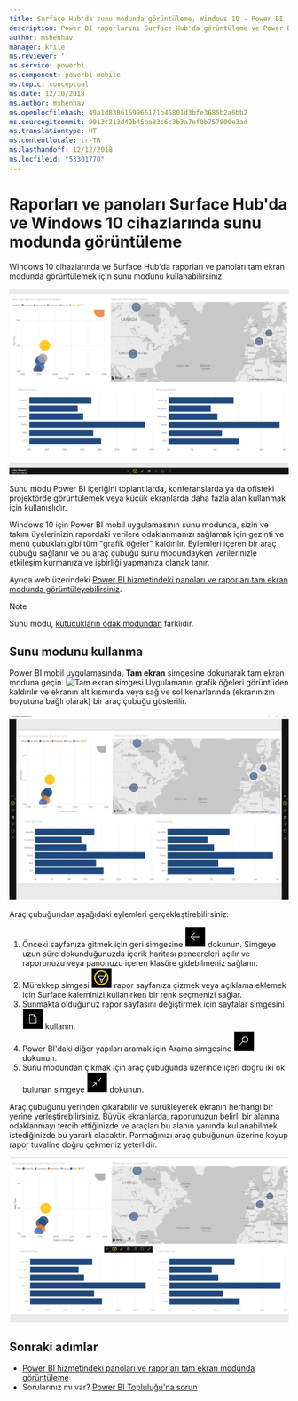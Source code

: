 ```yaml
---
title: Surface Hub'da sunu modunda görüntüleme, Windows 10 - Power BI
description: Power BI raporlarını Surface Hub'da görüntüleme ve Power BI panolarını, raporlarını ve kutucuklarını Windows 10 cihazlarda tam ekran modunda görüntüleme hakkında bilgi edinin.
author: mshenhav
manager: kfile
ms.reviewer: ''
ms.service: powerbi
ms.component: powerbi-mobile
ms.topic: conceptual
ms.date: 12/10/2018
ms.author: mshenhav
ms.openlocfilehash: 49a1d8386159966171b46801d3bfe3685b2a6bb2
ms.sourcegitcommit: 9913c213d40b45ba83c6c3b3a7ef0b757800e3ad
ms.translationtype: HT
ms.contentlocale: tr-TR
ms.lasthandoff: 12/12/2018
ms.locfileid: "53301770"
---
```

# <a name="view-reports-and-dashboards-in-presentation-mode-on-surface-hub-and-windows-10-devices"></a>Raporları ve panoları Surface Hub'da ve Windows 10 cihazlarında sunu modunda görüntüleme
Windows 10 cihazlarında ve Surface Hub'da raporları ve panoları tam ekran modunda görüntülemek için sunu modunu kullanabilirsiniz. 

![Tam ekran modundaki rapor](./media/mobile-windows-10-app-presentation-mode/power-bi-presentation-mode.png)

Sunu modu Power BI içeriğini toplantılarda, konferanslarda ya da ofisteki projektörde görüntülemek veya küçük ekranlarda daha fazla alan kullanmak için kullanışlıdır. 

Windows 10 için Power BI mobil uygulamasının sunu modunda, sizin ve takım üyelerinizin rapordaki verilere odaklanmanızı sağlamak için gezinti ve menü çubukları gibi tüm "grafik öğeler" kaldırılır. Eylemleri içeren bir araç çubuğu sağlanır ve bu araç çubuğu sunu modundayken verilerinizle etkileşim kurmanıza ve işbirliği yapmanıza olanak tanır.

Ayrıca web üzerindeki [Power BI hizmetindeki panoları ve raporları tam ekran modunda görüntüleyebilirsiniz](../end-user-focus.md).

> [!NOTE]
> Sunu modu, [kutucukların odak modundan](mobile-tiles-in-the-mobile-apps.md) farklıdır.
> 
> 

## <a name="use-presentation-mode"></a>Sunu modunu kullanma
Power BI mobil uygulamasında, **Tam ekran** simgesine dokunarak tam ekran moduna geçin.
![Tam ekran simgesi](././media/mobile-windows-10-app-presentation-mode/power-bi-full-screen-icon.png) Uygulamanın grafik öğeleri görüntüden kaldırılır ve ekranın alt kısmında veya sağ ve sol kenarlarında (ekranınızın boyutuna bağlı olarak) bir araç çubuğu gösterilir.

![Kenar araç çubuklarıyla tam ekran modunda rapor](./media/mobile-windows-10-app-presentation-mode/power-bi-presentation-mode2.png)

Araç çubuğundan aşağıdaki eylemleri gerçekleştirebilirsiniz:

1. Önceki sayfanıza gitmek için geri simgesine ![geri simgesi](./media/mobile-windows-10-app-presentation-mode/power-bi-windows-10-presentation-back-icon.png) dokunun. Simgeye uzun süre dokunduğunuzda içerik haritası pencereleri açılır ve raporunuzu veya panonuzu içeren klasöre gidebilmeniz sağlanır.
2. Mürekkep simgesi ![mürekkep simgesi](./media/mobile-windows-10-app-presentation-mode/power-bi-windows-10-presentation-ink-icon.png) rapor sayfanıza çizmek veya açıklama eklemek için Surface kaleminizi kullanırken bir renk seçmenizi sağlar. 
3. Sunmakta olduğunuz rapor sayfasını değiştirmek için sayfalar simgesini ![sayfalandırma simgesi](./media/mobile-windows-10-app-presentation-mode/power-bi-windows-10-presentation-pages-icon.png) kullanın.
4. Power BI'daki diğer yapıları aramak için Arama simgesine ![Arama simgesi](./media/mobile-windows-10-app-presentation-mode/power-bi-windows-10-presentation-search-icon.png) dokunun.
5. Sunu modundan çıkmak için araç çubuğunda üzerinde içeri doğru iki ok bulunan simgeye ![Tam ekran modundan çık](./media/mobile-windows-10-app-presentation-mode/power-bi-windows-10-exit-full-screen-icon.png) dokunun.

Araç çubuğunu yerinden çıkarabilir ve sürükleyerek ekranın herhangi bir yerine yerleştirebilirsiniz. Büyük ekranlarda, raporunuzun belirli bir alanına odaklanmayı tercih ettiğinizde ve araçları bu alanın yanında kullanabilmek istediğinizde bu yararlı olacaktır. Parmağınızı araç çubuğunun üzerine koyup rapor tuvaline doğru çekmeniz yeterlidir.

![Sunu modunda rapor ve yerinden çıkarılmış araç çubuğu](./media/mobile-windows-10-app-presentation-mode/power-bi-windows-10-presentation-drag-toolbar.png)


## <a name="next-steps"></a>Sonraki adımlar
* [Power BI hizmetindeki panoları ve raporları tam ekran modunda görüntüleme](../end-user-focus.md)
* Sorularınız mı var? [Power BI Topluluğu'na sorun](http://community.powerbi.com/)

